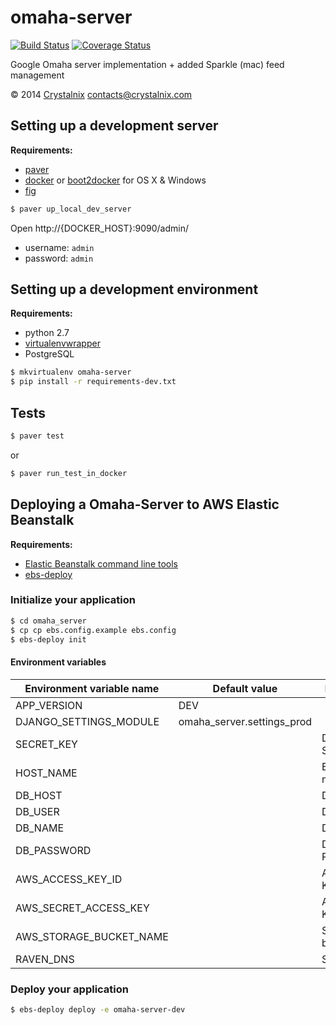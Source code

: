 # omaha-server

[![Build Status](https://travis-ci.org/Crystalnix/omaha-server.svg?branch=python-omaha)](https://travis-ci.org/Crystalnix/omaha-server)
[![Coverage Status](https://coveralls.io/repos/Crystalnix/omaha-server/badge.png?branch=python-omaha)](https://coveralls.io/r/Crystalnix/omaha-server?branch=python-omaha)

Google Omaha server implementation + added Sparkle (mac) feed management

© 2014 [Crystalnix](http://crystalnix.com) [contacts@crystalnix.com](mailto:contacts@crystalnix.com)

## Setting up a development server

**Requirements:**

- [paver](http://paver.github.io/paver/)
- [docker](docker.com) or [boot2docker](https://github.com/boot2docker/boot2docker) for OS X & Windows
- [fig](fig.sh)

```sh
$ paver up_local_dev_server
```

Open http://{DOCKER_HOST}:9090/admin/

- username: `admin`
- password: `admin`

## Setting up a development environment

**Requirements:**

- python 2.7
- [virtualenvwrapper](http://virtualenvwrapper.readthedocs.org/)
- PostgreSQL

```sh
$ mkvirtualenv omaha-server
$ pip install -r requirements-dev.txt
```

## Tests

```sh
$ paver test
```

or

```sh
$ paver run_test_in_docker
```

## Deploying a Omaha-Server to AWS Elastic Beanstalk

**Requirements:**

- [Elastic Beanstalk command line tools](http://aws.amazon.com/code/6752709412171743)
- [ebs-deploy](https://github.com/briandilley/ebs-deploy)

### Initialize your application

```sh
$ cd omaha_server
$ cp cp ebs.config.example ebs.config
$ ebs-deploy init
```

#### Environment variables

| Environment variable name |       Default value        |    Description    |
|---------------------------|----------------------------|-------------------|
| APP_VERSION               | DEV                        |                   |
| DJANGO_SETTINGS_MODULE    | omaha_server.settings_prod |                   |
| SECRET_KEY                |                            | Django SECRET_KEY |
| HOST_NAME                 |                            | Eb app host name  |
| DB_HOST                   |                            | DB Host           |
| DB_USER                   |                            | DB User           |
| DB_NAME                   |                            | DB Name           |
| DB_PASSWORD               |                            | DB Password       |
| AWS_ACCESS_KEY_ID         |                            | AWS Access Key    |
| AWS_SECRET_ACCESS_KEY     |                            | AWS Secret Key    |
| AWS_STORAGE_BUCKET_NAME   |                            | S3 storage bucket |
| RAVEN_DNS                 |                            | Sentry url        |




### Deploy your application

```sh
$ ebs-deploy deploy -e omaha-server-dev
```

